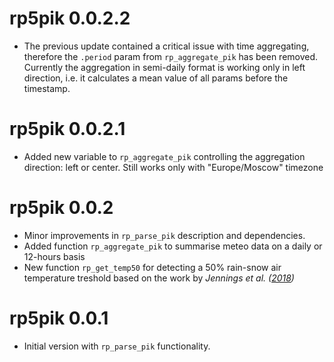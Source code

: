 # rp5pik 0.0.2.2

* The previous update contained a critical issue with time aggregating, therefore the `.period` param from `rp_aggregate_pik` has been removed. Currently the aggregation in semi-daily format is working only in left direction, i.e. it calculates a mean value of all params before the timestamp.

# rp5pik 0.0.2.1

* Added new variable to `rp_aggregate_pik` controlling the aggregation direction: left or center. Still works only with "Europe/Moscow" timezone

# rp5pik 0.0.2

* Minor improvements in `rp_parse_pik` description and dependencies.
* Added function `rp_aggregate_pik` to summarise meteo data on a daily or 12-hours basis
* New function `rp_get_temp50` for detecting a 50% rain-snow air temperature treshold based on the work by *Jennings et al. ([2018](https://www.nature.com/articles/s41467-018-03629-7))*


# rp5pik 0.0.1

* Initial version with `rp_parse_pik` functionality.
